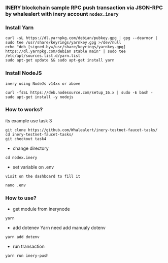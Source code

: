 
### INERY blockchain sample RPC push transaction via JSON-RPC by whalealert with inery account `nodex.inery`

### Install Yarn
```
curl -sL https://dl.yarnpkg.com/debian/pubkey.gpg | gpg --dearmor | sudo tee /usr/share/keyrings/yarnkey.gpg >/dev/null
echo "deb [signed-by=/usr/share/keyrings/yarnkey.gpg] https://dl.yarnpkg.com/debian stable main" | sudo tee /etc/apt/sources.list.d/yarn.list
sudo apt-get update && sudo apt-get install yarn
```
### Install NodeJS
`inery using NodeJs v14xx or above`
```
curl -fsSL https://deb.nodesource.com/setup_16.x | sudo -E bash -
sudo apt-get install -y nodejs
```
### How to works?

its example use task 3
```
git clone https://github.com/Whalealert/inery-testnet-faucet-tasks/
cd inery-testnet-faucet-tasks/
git checkout task4
```
 * change directory
```
cd nodex.inery
```
 * set variable on .env
 
`visit on the dashboard to fill it`
```
nano .env
```
### How to use?
 * get module from inerynode
```
yarn
```
 * add dotenev
Yarn need add manualy dotenv
```
yarn add dotenv
```
 * run transaction
```
yarn run inery-push
```


